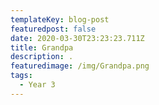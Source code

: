 ```yaml
---
templateKey: blog-post
featuredpost: false
date: 2020-03-30T23:23:23.711Z
title: Grandpa
description: .
featuredimage: /img/Grandpa.png
tags:
  - Year 3
---
```

